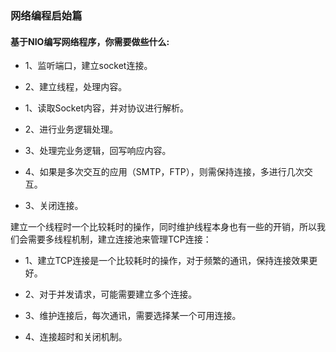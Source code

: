 ### 网络编程启始篇

#### 基于NIO编写网络程序，你需要做些什么:

* 1、监听端口，建立socket连接。

* 2、建立线程，处理内容。

 * 1、读取Socket内容，并对协议进行解析。

 * 2、进行业务逻辑处理。

 * 3、处理完业务逻辑，回写响应内容。

 * 4、如果是多次交互的应用（SMTP，FTP），则需保持连接，多进行几次交互。

* 3、关闭连接。

建立一个线程时一个比较耗时的操作，同时维护线程本身也有一些的开销，所以我们会需要多线程机制，建立连接池来管理TCP连接：

* 1、建立TCP连接是一个比较耗时的操作，对于频繁的通讯，保持连接效果更好。

* 2、对于并发请求，可能需要建立多个连接。

* 3、维护连接后，每次通讯，需要选择某一个可用连接。

* 4、连接超时和关闭机制。
